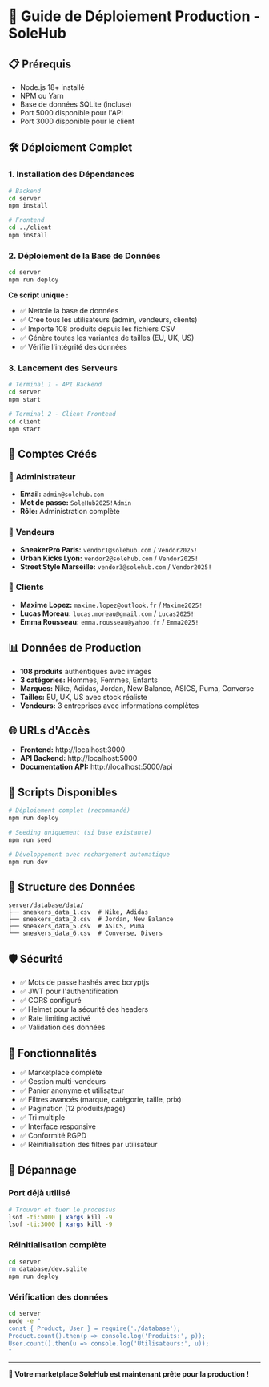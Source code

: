 # 🚀 Guide de Déploiement Production - SoleHub

## 📋 Prérequis

- Node.js 18+ installé
- NPM ou Yarn
- Base de données SQLite (incluse)
- Port 5000 disponible pour l'API
- Port 3000 disponible pour le client

## 🛠️ Déploiement Complet

### 1. Installation des Dépendances

```bash
# Backend
cd server
npm install

# Frontend  
cd ../client
npm install
```

### 2. Déploiement de la Base de Données

```bash
cd server
npm run deploy
```

**Ce script unique :**
- ✅ Nettoie la base de données
- ✅ Crée tous les utilisateurs (admin, vendeurs, clients)
- ✅ Importe 108 produits depuis les fichiers CSV
- ✅ Génère toutes les variantes de tailles (EU, UK, US)
- ✅ Vérifie l'intégrité des données

### 3. Lancement des Serveurs

```bash
# Terminal 1 - API Backend
cd server
npm start

# Terminal 2 - Client Frontend
cd client
npm start
```

## 🔑 Comptes Créés

### 👑 **Administrateur**
- **Email:** `admin@solehub.com`
- **Mot de passe:** `SoleHub2025!Admin`
- **Rôle:** Administration complète

### 🏪 **Vendeurs**
- **SneakerPro Paris:** `vendor1@solehub.com` / `Vendor2025!`
- **Urban Kicks Lyon:** `vendor2@solehub.com` / `Vendor2025!`
- **Street Style Marseille:** `vendor3@solehub.com` / `Vendor2025!`

### 👥 **Clients**
- **Maxime Lopez:** `maxime.lopez@outlook.fr` / `Maxime2025!`
- **Lucas Moreau:** `lucas.moreau@gmail.com` / `Lucas2025!`
- **Emma Rousseau:** `emma.rousseau@yahoo.fr` / `Emma2025!`

## 📊 Données de Production

- **108 produits** authentiques avec images
- **3 catégories:** Hommes, Femmes, Enfants
- **Marques:** Nike, Adidas, Jordan, New Balance, ASICS, Puma, Converse
- **Tailles:** EU, UK, US avec stock réaliste
- **Vendeurs:** 3 entreprises avec informations complètes

## 🌐 URLs d'Accès

- **Frontend:** http://localhost:3000
- **API Backend:** http://localhost:5000
- **Documentation API:** http://localhost:5000/api

## 🔧 Scripts Disponibles

```bash
# Déploiement complet (recommandé)
npm run deploy

# Seeding uniquement (si base existante)
npm run seed

# Développement avec rechargement automatique
npm run dev
```

## 📁 Structure des Données

```
server/database/data/
├── sneakers_data_1.csv  # Nike, Adidas
├── sneakers_data_2.csv  # Jordan, New Balance  
├── sneakers_data_5.csv  # ASICS, Puma
└── sneakers_data_6.csv  # Converse, Divers
```

## 🛡️ Sécurité

- ✅ Mots de passe hashés avec bcryptjs
- ✅ JWT pour l'authentification
- ✅ CORS configuré
- ✅ Helmet pour la sécurité des headers
- ✅ Rate limiting activé
- ✅ Validation des données

## 📱 Fonctionnalités

- ✅ Marketplace complète
- ✅ Gestion multi-vendeurs
- ✅ Panier anonyme et utilisateur
- ✅ Filtres avancés (marque, catégorie, taille, prix)
- ✅ Pagination (12 produits/page)
- ✅ Tri multiple
- ✅ Interface responsive
- ✅ Conformité RGPD
- ✅ Réinitialisation des filtres par utilisateur

## 🚨 Dépannage

### Port déjà utilisé
```bash
# Trouver et tuer le processus
lsof -ti:5000 | xargs kill -9
lsof -ti:3000 | xargs kill -9
```

### Réinitialisation complète
```bash
cd server
rm database/dev.sqlite
npm run deploy
```

### Vérification des données
```bash
cd server
node -e "
const { Product, User } = require('./database');
Product.count().then(p => console.log('Produits:', p));
User.count().then(u => console.log('Utilisateurs:', u));
"
```

---

**🎉 Votre marketplace SoleHub est maintenant prête pour la production !**
